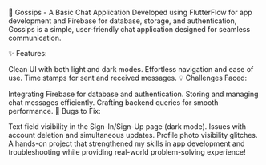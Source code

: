 🚀 Gossips - A Basic Chat Application
Developed using FlutterFlow for app development and Firebase for database, storage, and authentication, Gossips is a simple, user-friendly chat application designed for seamless communication.

✨ Features:

Clean UI with both light and dark modes.
Effortless navigation and ease of use.
Time stamps for sent and received messages.
💡 Challenges Faced:

Integrating Firebase for database and authentication.
Storing and managing chat messages efficiently.
Crafting backend queries for smooth performance.
🐞 Bugs to Fix:

Text field visibility in the Sign-In/Sign-Up page (dark mode).
Issues with account deletion and simultaneous updates.
Profile photo visibility glitches.
A hands-on project that strengthened my skills in app development and troubleshooting while providing real-world problem-solving experience!

